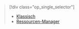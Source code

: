 > [!div class="op_single_selector"]
> * [Klassisch](../articles/storage/storage-cannot-delete-storage-account-container-vhd.md)
> * [Ressourcen-Manager](../articles/storage/storage-resource-manager-cannot-delete-storage-account-container-vhd.md)
> 
> 

